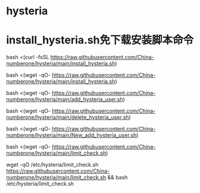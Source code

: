 # hysteria
# install_hysteria.sh免下载安装脚本命令
bash <(curl -fsSL https://raw.githubusercontent.com/China-numberone/hysteria/main/install_hysteria.sh)

bash <(wget -qO- https://raw.githubusercontent.com/China-numberone/hysteria/main/install_hysteria.sh)

bash <(wget -qO- https://raw.githubusercontent.com/China-numberone/hysteria/main/add_hysteria_user.sh)

bash <(wget -qO- https://raw.githubusercontent.com/China-numberone/hysteria/main/delete_hysteria_user.sh)

bash <(wget -qO- https://raw.githubusercontent.com/China-numberone/hysteria/main/New_add_hysteria_user.sh)

bash <(wget -qO- https://raw.githubusercontent.com/China-numberone/hysteria/main/limit_check.sh)

wget -qO /etc/hysteria/limit_check.sh https://raw.githubusercontent.com/China-numberone/hysteria/main/limit_check.sh && bash /etc/hysteria/limit_check.sh
